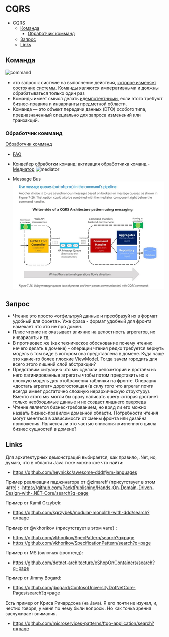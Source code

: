 # CQRS

- [CQRS](#cqrs)
	- [Команда](#команда)
		- [Обработчик комманд](#обработчик-комманд)
	- [Запрос](#запрос)
	- [Links](#links)

## Команда

![command](https://docs.microsoft.com/ru-ru/dotnet/architecture/microservices/microservice-ddd-cqrs-patterns/media/microservice-application-layer-implementation-web-api/high-level-writes-side.png)

- это запрос к системе на выполнение действия, [которое изменяет состояние системы](https://docs.microsoft.com/ru-ru/dotnet/architecture/microservices/microservice-ddd-cqrs-patterns/microservice-application-layer-implementation-web-api#implement-the-command-and-command-handler-patterns). Команды являются императивными и должны обрабатываться только один раз
- Команды имеет смысл делать [идемпотентными](idempotent.md), если этого требуют бизнес-правила и инварианты предметной области.
- Команда — это объект передачи данных (DTO) особого типа, предназначенный специально для запроса изменений или транзакций.

### Обработчик комманд

[Обработчик комманд](https://docs.microsoft.com/ru-ru/dotnet/architecture/microservices/microservice-ddd-cqrs-patterns/microservice-application-layer-implementation-web-api#the-command-handler-class)

- [FAQ](https://cqrs.nu/Faq/command-handlers)

- Конвейер обработки команд: активация обработчика команд - [Медиатор](https://docs.microsoft.com/ru-ru/dotnet/architecture/microservices/microservice-ddd-cqrs-patterns/microservice-application-layer-implementation-web-api#the-command-process-pipeline-how-to-trigger-a-command-handler)
![mediator](https://docs.microsoft.com/ru-ru/dotnet/architecture/microservices/microservice-ddd-cqrs-patterns/media/microservice-application-layer-implementation-web-api/mediator-cqrs-microservice.png)
- Message Bus ![cqrs mq](../../img/arch/eda/cqrs.mq.jpg)

## Запрос

- Чтение это просто «отфильтруй данные и преобразуй их в формат удобный для фронта». Уже фраза - формат удобный для фронта намекает что это не про домен.
- Плюс чтение не оказывает влияние на целостность агрегатов, их инварианты и тд 
- В противовес же (как техническое обоснование почему чтению нечего делать в домене) - операции чтения редко требуется вернуть модель в том виде в котором она представлена в домене. Куда чаще это какие-то более плоские ViewModel. Тогда зачем городить для всего этого лишний слой абстракции?
- Представим ситуацию что мы сделали репозиторий и достаём из него пагинированные агрегаты чтобы потом представить их в плоскую модель для отображения таблички на фронте. Операция «достать агрегат» дорогостоящая (в силу того что агрегат почти всегда имеет достаточно сложную иерархическую структуру). Вместо этого мы могли бы сразу написать query которая достанет только необходимые данные и не создаст лишнего оверхеда
- Чтение является бизнес-требованием, но вряд ли его можно назвать бизнес-правилом доменной области. Потребности чтения могут меняться в зависимости от смены фронта или дизайна приложения. Является ли это частью описания жизненного цикла бизнес сущностей в домене?

## Links

Для архитектурных демонстраций выбирается, как правило, .Net, но, думаю, что в области Java тоже можно кое что найти:
- https://github.com/heynickc/awesome-ddd#jvm-languages

Пример реализации паджинатора от @zimareff (присутствует в этом чате) :
-https://github.com/PacktPublishing/Hands-On-Domain-Driven-Design-with-.NET-Core/search?q=page

Пример от Kamil Grzybek:
- https://github.com/kgrzybek/modular-monolith-with-ddd/search?q=page

Пример от @vkhorikov (присутствует в этом чате) :
- https://github.com/vkhorikov/SpecPattern/search?q=page
- https://github.com/vkhorikov/SpecificationPattern/search?q=page

Пример от MS (включая фронтенд):
- https://github.com/dotnet-architecture/eShopOnContainers/search?q=page

Пример от Jimmy Bogard:
- https://github.com/jbogard/ContosoUniversityDotNetCore-Pages/search?q=page

Есть пример от Криса Ричардсона (на Java). Я его почти не изучал, и, честно говоря, у меня по нему были вопросы. Но как точка зрения заслуживает внимания.
- https://github.com/microservices-patterns/ftgo-application/search?q=page
